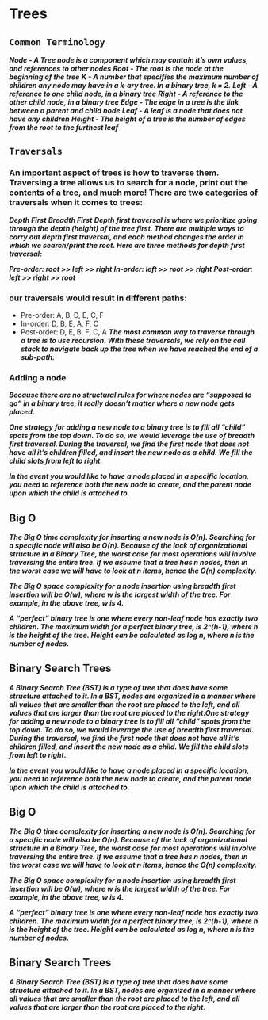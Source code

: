 # Trees


## ``Common Terminology``

***Node - A Tree node is a component which may contain it’s own values, and references to other nodes***
***Root - The root is the node at the beginning of the tree***
***K - A number that specifies the maximum number of children any node may have in a k-ary tree. In a binary tree, k = 2.***
***Left - A reference to one child node, in a binary tree***
***Right - A reference to the other child node, in a binary tree***
***Edge - The edge in a tree is the link between a parent and child node***
***Leaf - A leaf is a node that does not have any children***
***Height - The height of a tree is the number of edges from the root to the furthest leaf***


## ``Traversals``
### An important aspect of trees is how to traverse them. Traversing a tree allows us to search for a node, print out the contents of a tree, and much more! There are two categories of traversals when it comes to trees:

***Depth First***
***Breadth First***
***Depth first traversal is where we prioritize going through the depth (height) of the tree first. There are multiple ways to carry out depth first traversal, and each method changes the order in which we search/print the root. Here are three methods for depth first traversal:***

***Pre-order: root >> left >> right***
***In-order: left >> root >> right***
***Post-order: left >> right >> root***


### our traversals would result in different paths:

* Pre-order: A, B, D, E, C, F
* In-order: D, B, E, A, F, C
* Post-order: D, E, B, F, C, A
***The most common way to traverse through a tree is to use recursion. With these traversals, we rely on the call stack to navigate back up the tree when we have reached the end of a sub-path.***

### Adding a node
***Because there are no structural rules for where nodes are “supposed to go” in a binary tree, it really doesn’t matter where a new node gets placed.***

***One strategy for adding a new node to a binary tree is to fill all “child” spots from the top down. To do so, we would leverage the use of breadth first traversal. During the traversal, we find the first node that does not have all it’s children filled, and insert the new node as a child. We fill the child slots from left to right.***

***In the event you would like to have a node placed in a specific location, you need to reference both the new node to create, and the parent node upon which the child is attached to.***

## Big O
***The Big O time complexity for inserting a new node is O(n). Searching for a specific node will also be O(n). Because of the lack of organizational structure in a Binary Tree, the worst case for most operations will involve traversing the entire tree. If we assume that a tree has n nodes, then in the worst case we will have to look at n items, hence the O(n) complexity.***

***The Big O space complexity for a node insertion using breadth first insertion will be O(w), where w is the largest width of the tree. For example, in the above tree, w is 4.***

***A “perfect” binary tree is one where every non-leaf node has exactly two children. The maximum width for a perfect binary tree, is 2^(h-1), where h is the height of the tree. Height can be calculated as log n, where n is the number of nodes.***

## Binary Search Trees
***A Binary Search Tree (BST) is a type of tree that does have some structure attached to it. In a BST, nodes are organized in a manner where all values that are smaller than the root are placed to the left, and all values that are larger than the root are placed to the right.One strategy for adding a new node to a binary tree is to fill all “child” spots from the top down. To do so, we would leverage the use of breadth first traversal. During the traversal, we find the first node that does not have all it’s children filled, and insert the new node as a child. We fill the child slots from left to right.***

***In the event you would like to have a node placed in a specific location, you need to reference both the new node to create, and the parent node upon which the child is attached to.***

## Big O
***The Big O time complexity for inserting a new node is O(n). Searching for a specific node will also be O(n). Because of the lack of organizational structure in a Binary Tree, the worst case for most operations will involve traversing the entire tree. If we assume that a tree has n nodes, then in the worst case we will have to look at n items, hence the O(n) complexity.***

***The Big O space complexity for a node insertion using breadth first insertion will be O(w), where w is the largest width of the tree. For example, in the above tree, w is 4.***

***A “perfect” binary tree is one where every non-leaf node has exactly two children. The maximum width for a perfect binary tree, is 2^(h-1), where h is the height of the tree. Height can be calculated as log n, where n is the number of nodes.***

## Binary Search Trees
***A Binary Search Tree (BST) is a type of tree that does have some structure attached to it. In a BST, nodes are organized in a manner where all values that are smaller than the root are placed to the left, and all values that are larger than the root are placed to the right.***
